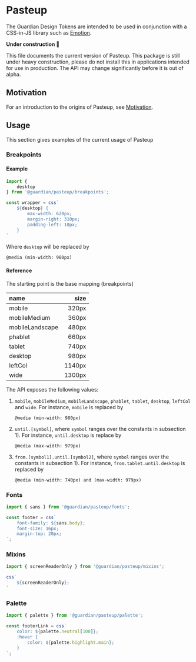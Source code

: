 # Pasteup

The Guardian Design Tokens are intended to be used in conjunction with a CSS-in-JS library such as [Emotion](https://emotion.sh). 

**Under construction 🚧**

This file documents the current version of Pasteup. This package is still under heavy construction, please do not install this in applications intended for use in production. The API may change significantly before it is out of alpha. 

## Motivation

For an introduction to the origins of Pasteup, see [Motivation](Motivation.md).


## Usage

This section gives examples of the current usage of Pasteup

### Breakpoints

#### Example

```js
import {
    desktop
} from '@guardian/pasteup/breakpoints';

const wrapper = css`
    ${desktop} {
        max-width: 620px;
        margin-right: 310px;
        padding-left: 10px;
    }
`
```

Where `desktop` will be replaced by

```
@media (min-width: 980px)
```

#### Reference

The starting point is the base mapping (breakpoints)

| name            |  size  |
|:----------------|-------:|
| mobile          |  320px |
| mobileMedium    |  360px |
| mobileLandscape |  480px |
| phablet         |  660px |
| tablet          |  740px |
| desktop         |  980px |
| leftCol         | 1140px |
| wide            | 1300px |

The API exposes the following values:

1. `mobile`, `mobileMedium`, `mobileLandscape`, `phablet`, `tablet`, `desktop`, `leftCol` and `wide`. For instance, `mobile` is replaced by

	```
	@media (min-width: 980px)
	```

1. `until.[symbol]`, where `symbol` ranges over the constants in subsection 1). For instance, `until.desktop` is replace by

	```
	@media (max-width: 979px)
	```

1. `from.[symbol1].until.[symbol2]`, where `symbol` ranges over the constants in subsection 1). For instance, `from.tablet.until.desktop` is replaced by

	```
	@media (min-width: 740px) and (max-width: 979px)
	```

### Fonts

```js
import { sans } from '@guardian/pasteup/fonts';

const footer = css`
    font-family: ${sans.body};
    font-size: 16px;
    margin-top: 20px;
`;
```

### Mixins

```js
import { screenReaderOnly } from '@guardian/pasteup/mixins';

css`
    ${screenReaderOnly};
`
```

### Palette

```js
import { palette } from '@guardian/pasteup/palette';

const footerLink = css`
    color: ${palette.neutral[100]};
    :hover {
        color: ${palette.highlight.main};
    }
`;

```
